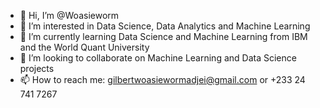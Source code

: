 - 👋 Hi, I’m @Woasieworm
- 👀 I’m interested in Data Science, Data Analytics and Machine Learning
- 🌱 I’m currently learning Data Science and Machine Learning from IBM and the World Quant University
- 💞️ I’m looking to collaborate on Machine Learning and Data Science projects
- 📫 How to reach me: gilbertwoasiewormadjei@gmail.com or +233 24 741 7267

<!---
Woasieworm/Woasieworm is a ✨ special ✨ repository because its `README.md` (this file) appears on your GitHub profile.
You can click the Preview link to take a look at your changes.
--->
